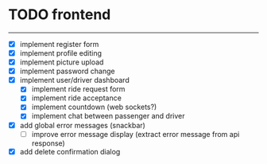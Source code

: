 # TODO frontend
---

- [X] implement register form
- [X] implement profile editing
- [X] implement picture upload
- [X] implement password change
- [X] implement user/driver dashboard
  - [X] implement ride request form
  - [X] implement ride acceptance
  - [X] implement countdown (web sockets?)
  - [X] implement chat between passenger and driver
- [x] add global error messages (snackbar)
  - [ ] improve error message display (extract error message from api response)
- [x] add delete confirmation dialog